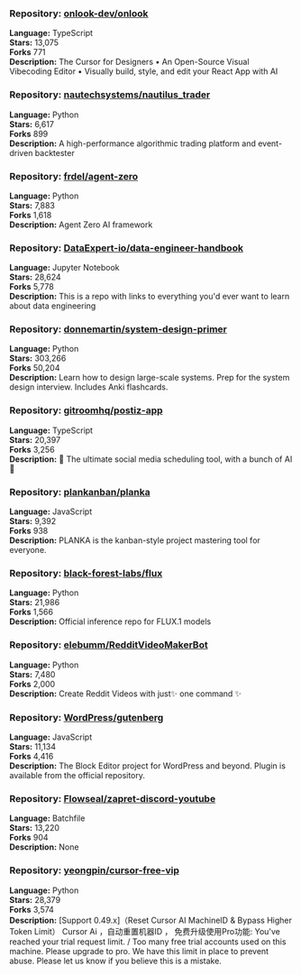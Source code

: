 ### **Repository:** [onlook-dev/onlook](https://github.com/onlook-dev/onlook)  

**Language:** TypeScript  
**Stars:** 13,075  
**Forks** 771  
**Description:** The Cursor for Designers • An Open-Source Visual Vibecoding Editor • Visually build, style, and edit your React App with AI  

### **Repository:** [nautechsystems/nautilus_trader](https://github.com/nautechsystems/nautilus_trader)  

**Language:** Python  
**Stars:** 6,617  
**Forks** 899  
**Description:** A high-performance algorithmic trading platform and event-driven backtester  

### **Repository:** [frdel/agent-zero](https://github.com/frdel/agent-zero)  

**Language:** Python  
**Stars:** 7,883  
**Forks** 1,618  
**Description:** Agent Zero AI framework  

### **Repository:** [DataExpert-io/data-engineer-handbook](https://github.com/DataExpert-io/data-engineer-handbook)  

**Language:** Jupyter Notebook  
**Stars:** 28,624  
**Forks** 5,778  
**Description:** This is a repo with links to everything you'd ever want to learn about data engineering  

### **Repository:** [donnemartin/system-design-primer](https://github.com/donnemartin/system-design-primer)  

**Language:** Python  
**Stars:** 303,266  
**Forks** 50,204  
**Description:** Learn how to design large-scale systems. Prep for the system design interview. Includes Anki flashcards.  

### **Repository:** [gitroomhq/postiz-app](https://github.com/gitroomhq/postiz-app)  

**Language:** TypeScript  
**Stars:** 20,397  
**Forks** 3,256  
**Description:** 📨 The ultimate social media scheduling tool, with a bunch of AI 🤖  

### **Repository:** [plankanban/planka](https://github.com/plankanban/planka)  

**Language:** JavaScript  
**Stars:** 9,392  
**Forks** 938  
**Description:** PLANKA is the kanban-style project mastering tool for everyone.  

### **Repository:** [black-forest-labs/flux](https://github.com/black-forest-labs/flux)  

**Language:** Python  
**Stars:** 21,986  
**Forks** 1,566  
**Description:** Official inference repo for FLUX.1 models  

### **Repository:** [elebumm/RedditVideoMakerBot](https://github.com/elebumm/RedditVideoMakerBot)  

**Language:** Python  
**Stars:** 7,480  
**Forks** 2,000  
**Description:** Create Reddit Videos with just✨ one command ✨  

### **Repository:** [WordPress/gutenberg](https://github.com/WordPress/gutenberg)  

**Language:** JavaScript  
**Stars:** 11,134  
**Forks** 4,416  
**Description:** The Block Editor project for WordPress and beyond. Plugin is available from the official repository.  

### **Repository:** [Flowseal/zapret-discord-youtube](https://github.com/Flowseal/zapret-discord-youtube)  

**Language:** Batchfile  
**Stars:** 13,220  
**Forks** 904  
**Description:** None  

### **Repository:** [yeongpin/cursor-free-vip](https://github.com/yeongpin/cursor-free-vip)  

**Language:** Python  
**Stars:** 28,379  
**Forks** 3,574  
**Description:** [Support 0.49.x]（Reset Cursor AI MachineID & Bypass Higher Token Limit） Cursor Ai ，自动重置机器ID ， 免费升级使用Pro功能: You've reached your trial request limit. / Too many free trial accounts used on this machine. Please upgrade to pro. We have this limit in place to prevent abuse. Please let us know if you believe this is a mistake.  

